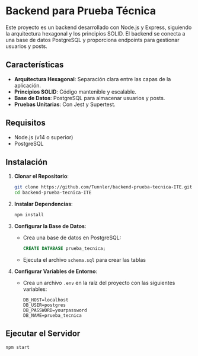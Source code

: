 # Backend para Prueba Técnica

Este proyecto es un backend desarrollado con Node.js y Express, siguiendo la arquitectura hexagonal y los principios SOLID. El backend se conecta a una base de datos PostgreSQL y proporciona endpoints para gestionar usuarios y posts.

## Características

- **Arquitectura Hexagonal**: Separación clara entre las capas de la aplicación.
- **Principios SOLID**: Código mantenible y escalable.
- **Base de Datos**: PostgreSQL para almacenar usuarios y posts.
- **Pruebas Unitarias**: Con Jest y Supertest.

## Requisitos

- Node.js (v14 o superior)
- PostgreSQL

## Instalación

1. **Clonar el Repositorio**:
    ```bash
    git clone https://github.com/Tunnler/backend-prueba-tecnica-ITE.git
    cd backend-prueba-tecnica-ITE
    ```

2. **Instalar Dependencias**:
    ```bash
    npm install
    ```

3. **Configurar la Base de Datos**:
    - Crea una base de datos en PostgreSQL:
      ```sql
      CREATE DATABASE prueba_tecnica;
      ```
    - Ejecuta el archivo `schema.sql` para crear las tablas


4. **Configurar Variables de Entorno**:
    - Crea un archivo `.env` en la raíz del proyecto con las siguientes variables:
      ```
      DB_HOST=localhost
      DB_USER=postgres
      DB_PASSWORD=yourpassword
      DB_NAME=prueba_tecnica
      ```

## Ejecutar el Servidor

```bash
npm start
